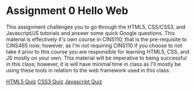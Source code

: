 # Assignment 0 Hello Web

This assignment challenges you to go through the HTML5, CSS/CSS3, and Javascript/JS tutorials and answer some quick Google questions. This material is effectively it's own course in CINS110, that is the pre-requisite to CINS465 now; however, as I'm not requiring CINS110 if you choose to not take it prior to this course you are responsible for learning HTML5, CSS, and JS mostly on your own. This material will be imperative to being successful in this class; however, it is will have minimal time in class as I'll mostly be using these tools in relation to the web framework used in this class.

[HTML5 Quiz](https://goo.gl/forms/eLNfEKXsG7fFKieW2 "HTML5 Quiz")
[CSS3 Quiz](https://goo.gl/forms/SfREZfiv9iJYJUND2 "CSS3 Quiz")
[Javascript Quiz](https://goo.gl/forms/jzwokx1mULxYF3Rv2 "JS Quiz")
